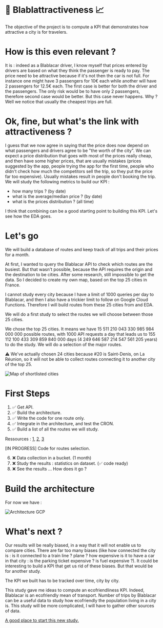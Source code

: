 
# 🚗 Blablattractiveness  📈
The objective of the project is to compute a KPI that demonstrates how attractive a city is for travelers. 

# How is this even relevant ?
It is : indeed as a Blablacar driver, I know myself that prices entered by drivers are based on what they think the passenger is ready to pay. The price need to be attractive because if it's not then the car is not full. For instance one might have 3 passengers for 10€ each while another will have 2 passengers for 12.5€ each. The first case is better for both the driver and the passengers. The only risk would be to have only 2 passengers, therefore second case would be better. But this case never happens. Why ? Well we notice that usually the cheapest trips are full. 

# Ok, fine, but what's the link with attractiveness ?
I guess that we now agree in saying that the price does now depend on what passengers and drivers agree to be "the worth of the city". 
We can expect a price distribution that goes with most of the prices really cheap, and then have some higher prices, that are usually mistakes (prices suggested by the app, people trying the app for the first time, people who didn't check how much the competitors sell the trip, so they put the price far too expensive). Usually mistakes result in people don't booking the trip. We will study the following metrics to build our KPI : 

 - how many trips ? (by date)
 -  what is the average/median price ? (by date)
 - what is the prices distribution ? (all time)
<!--- - how many people did this trip on Friday, 6:00 PM ?
 - how many people by car (average/median) ? 
 - ratio nb-of-people/total-seats-in-the-car ? average/median -->

I think that combining can be a good starting point to building this KPI. Let's see how the EDA goes.

# Let's go
We will build a database of routes and keep track of all trips and their prices for a month.

At first, I wanted to query the Blablacar API to check which routes are the busiest. But that wasn't possible, because the API requires the origin and the destination to be cities. After some research, still impossible to get the data. So I decided to create my own map, based on the top 25 cities in France.

I cannot study every city because I have a limit of 1000 queries per day to Blablacar, and then I also have a trickier limit to follow on Google Cloud Functions. Therefore I will build routes from these 25 cities from and EDA. 

We will do a first study to select the routes we will choose between those 25 cities. 

<!-- If the number of trips on a route is inferior to the first quartile of the number of trips to the destination, I will not study this route. -->

We chose the top 25 cities. It means we have 15 511 210 043 330 985 984 000 000  possible routes, with 1000 API requests a day that leads us to 155 112 100 433 309 859 840 000 days (4 249 646 587 214 547 561 205 years) to do the study. We will do a selection of the major routes.

⚠️ We've actually chosen 24 cities because #20 is Saint-Denis, on La Réunion, so it will not be able to collect routes connecting it to another city of the top 25.

![Map of shortlisted cities](https://github.com/GHCamille/blablattractivity/blob/master/Pictures/blabla_shortlisted_cities.jpg)


# First Steps
1) ✅ Get API.
2) ✅ Build the architecture.
3) ✅  Write the code for one route only.
4) ✅ Integrate in the architecture, and test the CRON.
5) ✅ Build a list of all the routes we will study.

Ressources : [1](https://blog.blablacar.fr/newsroom/news/blablacar-lance-blablabus-a-destination-de-45-villes-en-france), [2](https://blog.blablacar.fr/newsroom/news/blablacar-et-ouibus-s-associent-pour-repondre-a-la-forte-demande-pendant-la-greve), [3](https://blog.blablacar.fr/newsroom/news/blablacar-reunit-un-demi-million-de-covoitureurs-depuis-debut-juin-et-relance-ses-blablabus)

[IN PROGRESS] Code for routes selection.

6) ❌ Data collection in a bucket. (1 month)
7) ❌ Study the results : statistics on dataset. (✅ code ready)
8) ❌ See the results ... How does it go ?

# Build the architecture
For now we have : 

![Architecture GCP](https://github.com/GHCamille/blablattractivity/blob/master/Pictures/GoogleCloudArc.png)


# What's next ?
Our results will be really biased, in a way that it will not enable us to compare cities. There are far too many biases (like how connected the city is : is it connected to a train line ? plane ? how expensive is it to have a car in that city : is the parking ticket expensive ? is fuel expensive ?). It could be interesting to build a KPI that get us rid of these biases. But that would be for another study.

The KPI we built has to be tracked over time, city by city.

This study gave me ideas to compute an ecofriendliness KPI. Indeed, Blablacar is an ecofriendly mean of transport. Number of trips by Blablacar can be a useful data to study how ecofriendly the population living in a city is. 
This study will be more complicated, I will have to gather other sources of data. 

[A good place to start this new study.](https://blog.blablacar.fr/blablalife/lp/zeroemptyseats)

 
